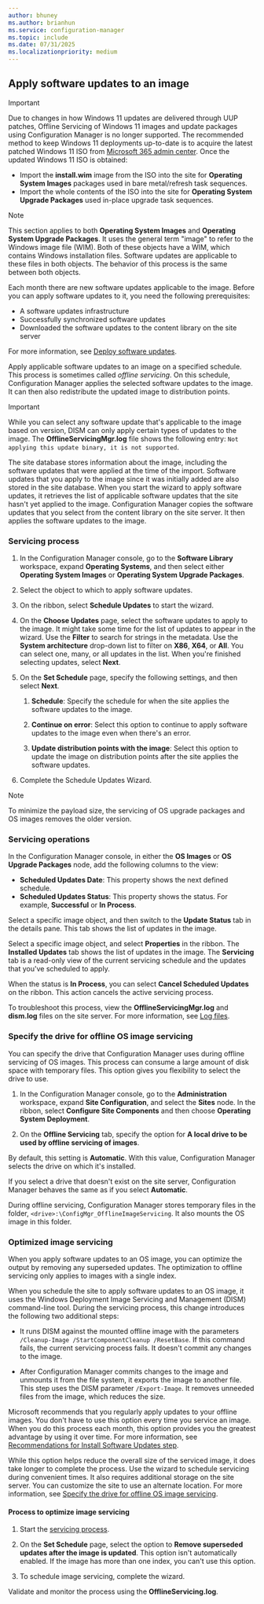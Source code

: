 ```yaml
---
author: bhuney
ms.author: brianhun
ms.service: configuration-manager
ms.topic: include
ms.date: 07/31/2025
ms.localizationpriority: medium
---
```


## Apply software updates to an image

> [!IMPORTANT]
>
> Due to changes in how Windows 11 updates are delivered through UUP patches, Offline Servicing of Windows 11 images and update packages using Configuration Manager is no longer supported. The recommended method to keep Windows 11 deployments up-to-date is to acquire the latest patched Windows 11 ISO from [Microsoft 365 admin center](https://admin.microsoft.com/). Once the updated Windows 11 ISO is obtained:
>
> - Import the **install.wim** image from the ISO into the site for **Operating System Images** packages used in bare metal/refresh task sequences.
> - Import the whole contents of the ISO into the site for **Operating System Upgrade Packages** used in-place upgrade task sequences.

> [!NOTE]
>
> This section applies to both **Operating System Images** and **Operating System Upgrade Packages**. It uses the general term "image" to refer to the Windows image file (WIM). Both of these objects have a WIM, which contains Windows installation files. Software updates are applicable to these files in both objects. The behavior of this process is the same between both objects.

Each month there are new software updates applicable to the image. Before you can apply software updates to it, you need the following prerequisites:

- A software updates infrastructure
- Successfully synchronized software updates
- Downloaded the software updates to the content library on the site server

For more information, see [Deploy software updates](../../../sum/deploy-use/deploy-software-updates.md).

Apply applicable software updates to an image on a specified schedule. This process is sometimes called *offline servicing*. On this schedule, Configuration Manager applies the selected software updates to the image. It can then also redistribute the updated image to distribution points.

> [!IMPORTANT]
>
> While you can select any software update that's applicable to the image based on version, DISM can only apply certain types of updates to the image. The **OfflineServicingMgr.log** file shows the following entry: `Not applying this update binary, it is not supported`.<!-- SCCMDocs issue 1324 -->

The site database stores information about the image, including the software updates that were applied at the time of the import. Software updates that you apply to the image since it was initially added are also stored in the site database. When you start the wizard to apply software updates, it retrieves the list of applicable software updates that the site hasn't yet applied to the image. Configuration Manager copies the software updates that you select from the content library on the site server. It then applies the software updates to the image.

### Servicing process

1. In the Configuration Manager console, go to the **Software Library** workspace, expand **Operating Systems**, and then select either **Operating System Images** or **Operating System Upgrade Packages**.

1. Select the object to which to apply software updates.

1. On the ribbon, select **Schedule Updates** to start the wizard.

1. On the **Choose Updates** page, select the software updates to apply to the image. It might take some time for the list of updates to appear in the wizard. Use the **Filter** to search for strings in the metadata. Use the **System architecture** drop-down list to filter on **X86**, **X64**, or **All**. You can select one, many, or all updates in the list. When you're finished selecting updates, select **Next**.

1. On the **Set Schedule** page, specify the following settings, and then select **Next**.

    1. **Schedule**: Specify the schedule for when the site applies the software updates to the image.

    1. **Continue on error**: Select this option to continue to apply software updates to the image even when there's an error.

    1. **Update distribution points with the image**: Select this option to update the image on distribution points after the site applies the software updates.

1. Complete the Schedule Updates Wizard.

> [!NOTE]
>
> To minimize the payload size, the servicing of OS upgrade packages and OS images removes the older version.

### Servicing operations

In the Configuration Manager console, in either the **OS Images** or **OS Upgrade Packages** node, add the following columns to the view:

- **Scheduled Updates Date**: This property shows the next defined schedule.
- **Scheduled Updates Status**: This property shows the status. For example, **Successful** or **In Process**.

Select a specific image object, and then switch to the **Update Status** tab in the details pane. This tab shows the list of updates in the image.

Select a specific image object, and select **Properties** in the ribbon. The **Installed Updates** tab shows the list of updates in the image. The **Servicing** tab is a read-only view of the current servicing schedule and the updates that you've scheduled to apply.

When the status is **In Process**, you can select **Cancel Scheduled Updates** on the ribbon. This action cancels the active servicing process.

To troubleshoot this process, view the **OfflineServicingMgr.log** and **dism.log** files on the site server. For more information, see [Log files](../../../core/plan-design/hierarchy/log-files.md).

### Specify the drive for offline OS image servicing

<!--1358924-->

You can specify the drive that Configuration Manager uses during offline servicing of OS images. This process can consume a large amount of disk space with temporary files. This option gives you flexibility to select the drive to use.

1. In the Configuration Manager console, go to the **Administration** workspace, expand **Site Configuration**, and select the **Sites** node. In the ribbon, select **Configure Site Components** and then choose **Operating System Deployment**.

1. On the **Offline Servicing** tab, specify the option for **A local drive to be used by offline servicing of images**.

By default, this setting is **Automatic**. With this value, Configuration Manager selects the drive on which it's installed.

If you select a drive that doesn't exist on the site server, Configuration Manager behaves the same as if you select **Automatic**.

During offline servicing, Configuration Manager stores temporary files in the folder, `<drive>:\ConfigMgr_OfflineImageServicing`. It also mounts the OS image in this folder.

### Optimized image servicing

<!--3555951-->

When you apply software updates to an OS image, you can optimize the output by removing any superseded updates. The optimization to offline servicing only applies to images with a single index.

When you schedule the site to apply software updates to an OS image, it uses the Windows Deployment Image Servicing and Management (DISM) command-line tool. During the servicing process, this change introduces the following two additional steps:

- It runs DISM against the mounted offline image with the parameters `/Cleanup-Image /StartComponentCleanup /ResetBase`. If this command fails, the current servicing process fails. It doesn't commit any changes to the image.

- After Configuration Manager commits changes to the image and unmounts it from the file system, it exports the image to another file. This step uses the DISM parameter `/Export-Image`. It removes unneeded files from the image, which reduces the size.

Microsoft recommends that you regularly apply updates to your offline images. You don't have to use this option every time you service an image. When you do this process each month, this option provides you the greatest advantage by using it over time. For more information, see [Recommendations for Install Software Updates step](../../understand/install-software-updates.md#recommendations).

While this option helps reduce the overall size of the serviced image, it does take longer to complete the process. Use the wizard to schedule servicing during convenient times. It also requires additional storage on the site server. You can customize the site to use an alternate location. For more information, see [Specify the drive for offline OS image servicing](#specify-the-drive-for-offline-os-image-servicing).

#### Process to optimize image servicing

1. Start the [servicing process](#servicing-process).

1. On the **Set Schedule** page, select the option to **Remove superseded updates after the image is updated**. This option isn't automatically enabled. If the image has more than one index, you can't use this option.

1. To schedule image servicing, complete the wizard.

Validate and monitor the process using the **OfflineServicing.log**.
